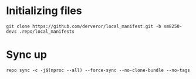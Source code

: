 # Initializing files
```
git clone https://github.com/derveror/local_manifest.git -b sm8250-devs .repo/local_manifests
```
# Sync up
```
repo sync -c -j$(nproc --all) --force-sync --no-clone-bundle --no-tags
```
